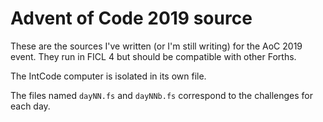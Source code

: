 # Advent of Code 2019 source

These are the sources I've written (or I'm still writing) for the AoC 2019 event. They run in FICL 4 but should be compatible with other Forths.

The IntCode computer is isolated in its own file.

The files named `dayNN.fs` and `dayNNb.fs` correspond to the challenges for each day.
